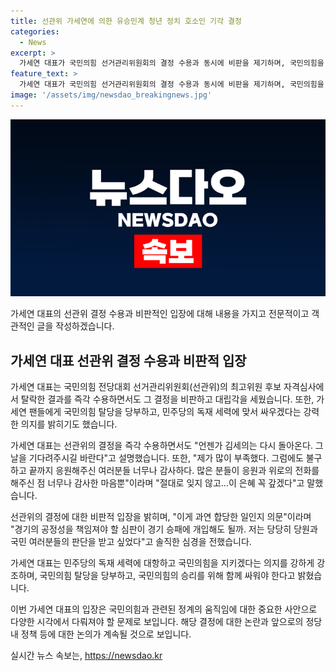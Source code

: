 ```yaml
---
title: 선관위 가세연에 의한 유승민계 청년 정치 호소인 기각 결정
categories:
  - News
excerpt: >
  가세연 대표가 국민의힘 선거관리위원회의 결정 수용과 동시에 비판을 제기하며, 국민의힘을 지켜야 한다는 메시지를 전하며 신중한 태도를 보였습니다. 김세의 대표는 경기의 공정성을 의심하고, 선거 관리위원들에 감사의 말을 전했습니다. 또한, 국민의힘 내부 분열과 민주당에 대한 강력한 항의를 통해 다음 보수의 진보를 강조했습니다. 이에 대한 국민들의 흥미와 관심이 높아질 것으로 보입니다.
feature_text: >
  가세연 대표가 국민의힘 선거관리위원회의 결정 수용과 동시에 비판을 제기하며, 국민의힘을 지켜야 한다는 메시지를 전하며 신중한 태도를 보였습니다. 김세의 대표는 경기의 공정성을 의심하고, 선거 관리위원들에 감사의 말을 전했습니다. 또한, 국민의힘 내부 분열과 민주당에 대한 강력한 항의를 통해 다음 보수의 진보를 강조했습니다. 이에 대한 국민들의 흥미와 관심이 높아질 것으로 보입니다.
image: '/assets/img/newsdao_breakingnews.jpg'
---
```


<p><img src="/assets/img/newsdao_breakingnews.jpg" alt="pcversion 속보" /></p>

<p>가세연 대표의 선관위 결정 수용과 비판적인 입장에 대해 내용을 가지고 전문적이고 객관적인 글을 작성하겠습니다.</p>

<h2 data-ke-size="size26">가세연 대표 선관위 결정 수용과 비판적 입장</h2>

<p>가세연 대표는 국민의힘 전당대회 선거관리위원회(선관위)의 최고위원 후보 자격심사에서 탈락한 결과를 즉각 수용하면서도 그 결정을 비판하고 대립각을 세웠습니다. 또한, 가세연 팬들에게 국민의힘 탈당을 당부하고, 민주당의 독재 세력에 맞서 싸우겠다는 강력한 의지를 밝히기도 했습니다.</p>

<p data-ke-size="size16"></p>

<p>가세연 대표는 선관위의 결정을 즉각 수용하면서도 "언젠가 김세의는 다시 돌아온다. 그날을 기다려주시길 바란다"고 설명했습니다. 또한, "제가 많이 부족했다. 그럼에도 불구하고 끝까지 응원해주신 여러분들 너무나 감사하다. 많은 분들이 응원과 위로의 전화를 해주신 점 너무나 감사한 마음뿐"이라며 "절대로 잊지 않고…이 은혜 꼭 갚겠다"고 말했습니다.</p>

<p data-ke-size="size16"></p>

<p>선관위의 결정에 대한 비판적 입장을 밝히며, "이게 과연 합당한 일인지 의문"이라며 "경기의 공정성을 책임져야 할 심판이 경기 승패에 개입해도 될까. 저는 당당히 당원과 국민 여러분들의 판단을 받고 싶었다"고 솔직한 심경을 전했습니다.</p>

<p data-ke-size="size16"></p>

<p>가세연 대표는 민주당의 독재 세력에 대항하고 국민의힘을 지키겠다는 의지를 강하게 강조하며, 국민의힘 탈당을 당부하고, 국민의힘의 승리를 위해 함께 싸워야 한다고 밝혔습니다.</p>

<p data-ke-size="size16"></p>

<p>이번 가세연 대표의 입장은 국민의힘과 관련된 정계의 움직임에 대한 중요한 사안으로 다양한 시각에서 다뤄져야 할 문제로 보입니다. 해당 결정에 대한 논란과 앞으로의 정당 내 정책 등에 대한 논의가 계속될 것으로 보입니다.</p>
실시간 뉴스 속보는, <a href="https://newsdao.kr" rel="dofollow">https://newsdao.kr</a>


